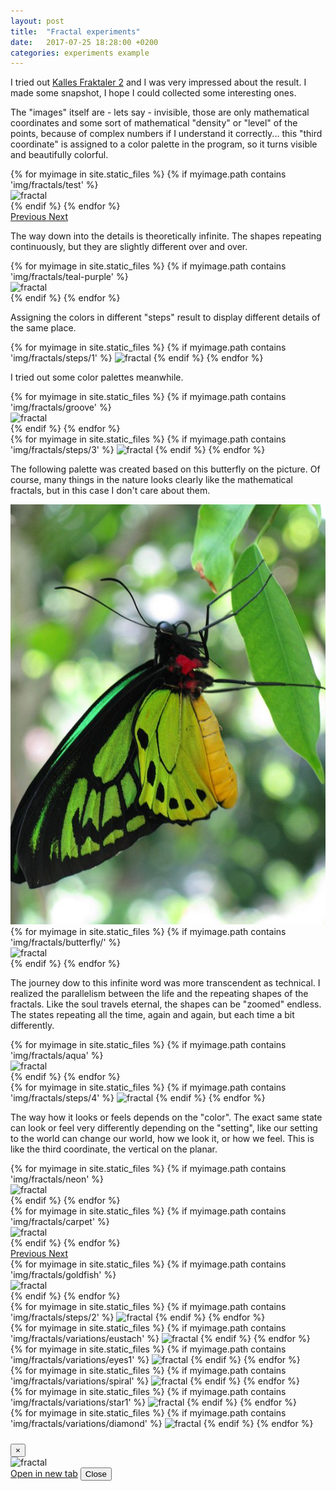 ```yaml
---
layout: post
title:  "Fractal experiments"
date:   2017-07-25 18:28:00 +0200
categories: experiments example
---
```



I tried out [Kalles Fraktaler 2](http://www.chillheimer.de/kallesfraktaler/) and I was very impressed about the result. I made some snapshot, I hope I could collected some interesting ones.

The "images" itself are - lets say - invisible, those are only mathematical coordinates and some sort of mathematical "density" or "level" of the points, because of complex numbers if I understand it correctly... this "third coordinate" is assigned to a color palette in the program, so it turns visible and beautifully colorful.


<div class="d-flex justify-content-center mb-5">
  <div id="carouselFractals" class="carousel slide" data-ride="carousel" style="max-width:1000px">
    <div class="carousel-inner" role="listbox">
      {% for myimage in site.static_files %}
        {% if myimage.path contains 'img/fractals/test' %}
          <div class="carousel-item {% if myimage.path contains '286' %}active{% endif %}">
            <img class="d-block img-fluid" src="{{ site.baseurl }}{{ myimage.path }}" alt="fractal">
          </div>
        {% endif %}
      {% endfor %}
    </div>
    <a class="carousel-control-prev" href="#carouselFractals" role="button" data-slide="prev">
      <span class="carousel-control-prev-icon" aria-hidden="true"></span>
      <span class="sr-only">Previous</span>
    </a>
    <a class="carousel-control-next" href="#carouselFractals" role="button" data-slide="next">
      <span class="carousel-control-next-icon" aria-hidden="true"></span>
      <span class="sr-only">Next</span>
    </a>
  </div>
</div>

<!--more-->

The way down into the details is theoretically infinite.
The shapes repeating continuously, but they are slightly different over and over.

<div class="row gallery mb-5">
  {% for myimage in site.static_files %}
    {% if myimage.path contains 'img/fractals/teal-purple' %}
      <div class="col-sm-6 col-md-4 col-lg-3 gallery__item"
        data-toggle="modal"
        data-target="#galleryModal"
        data-name="Fractal in 'Teal-purple' color theme"
        data-image="{{ site.baseurl }}{{ myimage.path }}">
        <img class="gallery__image" src="{{ site.baseurl }}{{ myimage.path }}" alt="fractal" />
      </div>
    {% endif %}
  {% endfor %}
</div>

Assigning the colors in different "steps" result to display different details of the same place.

<div class="d-flex justify-content-center mb-5">
  <div class="crf">
    {% for myimage in site.static_files %}
      {% if myimage.path contains 'img/fractals/steps/1' %}
        <img class="crf__image" src="{{ site.baseurl }}{{ myimage.path }}" alt="fractal" />
      {% endif %}
    {% endfor %}
  </div>
</div>

I tried out some color palettes meanwhile.

<div class="row gallery mb-5">
  {% for myimage in site.static_files %}
    {% if myimage.path contains 'img/fractals/groove' %}
      <div class="col-sm-6 col-md-4 col-lg-3 gallery__item"
        data-toggle="modal"
        data-target="#galleryModal"
        data-name="Fractal in 'Groove' color theme"
        data-image="{{ site.baseurl }}{{ myimage.path }}">
        <img class="gallery__image" src="{{ site.baseurl }}{{ myimage.path }}" alt="fractal" />
      </div>
    {% endif %}
  {% endfor %}
</div>

<div class="d-flex justify-content-center mb-5">
  <div class="crf">
    {% for myimage in site.static_files %}
      {% if myimage.path contains 'img/fractals/steps/3' %}
        <img class="crf__image" src="{{ site.baseurl }}{{ myimage.path }}" alt="fractal" />
      {% endif %}
    {% endfor %}
  </div>
</div>

The following palette was created based on this butterfly on the picture. Of course, many things in the nature looks clearly like the mathematical fractals, but in this case I don't care about them.

<div class="row gallery mb-5">
  <div class="col-md-4 col-lg-3 gallery__item">
    <img class="gallery__image" src="/assets/img/fractals/butterfly.jpg" alt="fractal" />
  </div>
  <div class="col-md-8 col-lg-9">
    <div class="row gallery">
      {% for myimage in site.static_files %}
        {% if myimage.path contains 'img/fractals/butterfly/' %}
          <div class="col-sm-6 col-md-4 col-lg-3 gallery__item"
            data-toggle="modal"
            data-target="#galleryModal"
            data-name="Fractal in 'Butterfly' color theme"
            data-image="{{ site.baseurl }}{{ myimage.path }}">
            <img class="gallery__image" src="{{ site.baseurl }}{{ myimage.path }}" alt="fractal" />
          </div>
        {% endif %}
      {% endfor %}
    </div>
  </div>
</div>

The journey dow to this infinite word was more transcendent as technical. I realized the parallelism between the life and the repeating shapes of the fractals. Like the soul travels eternal, the shapes can be "zoomed" endless. The states repeating all the time, again and again, but each time a bit differently.

<div class="row gallery mb-5">
  {% for myimage in site.static_files %}
    {% if myimage.path contains 'img/fractals/aqua' %}
      <div class="col-sm-6 col-md-4 col-lg-3 gallery__item"
        data-toggle="modal"
        data-target="#galleryModal"
        data-name="Fractal in 'Aqua' color theme"
        data-image="{{ site.baseurl }}{{ myimage.path }}">
        <img class="gallery__image" src="{{ site.baseurl }}{{ myimage.path }}" alt="fractal" />
      </div>
    {% endif %}
  {% endfor %}
</div>


<div class="d-flex justify-content-center mb-5">
  <div class="crf">
    {% for myimage in site.static_files %}
      {% if myimage.path contains 'img/fractals/steps/4' %}
        <img class="crf__image" src="{{ site.baseurl }}{{ myimage.path }}" alt="fractal" />
      {% endif %}
    {% endfor %}
  </div>
</div>

The way how it looks or feels depends on the "color". The exact same state can look or feel very differently depending on the "setting", like our setting to the world can change our world, how we look it, or how we feel. This is like the third coordinate, the vertical on the planar.

<div class="row gallery mb-5">
  {% for myimage in site.static_files %}
    {% if myimage.path contains 'img/fractals/neon' %}
      <div class="col-sm-6 col-md-4 col-lg-3 gallery__item"
        data-toggle="modal"
        data-target="#galleryModal"
        data-name="Fractal in 'Neon' color theme"
        data-image="{{ site.baseurl }}{{ myimage.path }}">
        <img class="gallery__image" src="{{ site.baseurl }}{{ myimage.path }}" alt="fractal" />
      </div>
    {% endif %}
  {% endfor %}
</div>


<div class="d-flex justify-content-center mb-5">
  <div id="carouselFractalsCarpet" class="carousel slide" data-ride="carousel" style="max-width:1000px">
    <div class="carousel-inner" role="listbox">
      {% for myimage in site.static_files %}
        {% if myimage.path contains 'img/fractals/carpet' %}
          <div class="carousel-item {% if myimage.path contains '251' %}active{% endif %}">
            <img class="d-block img-fluid" src="{{ site.baseurl }}{{ myimage.path }}" alt="fractal">
          </div>
        {% endif %}
      {% endfor %}
    </div>
    <a class="carousel-control-prev" href="#carouselFractalsCarpet" role="button" data-slide="prev">
      <span class="carousel-control-prev-icon" aria-hidden="true"></span>
      <span class="sr-only">Previous</span>
    </a>
    <a class="carousel-control-next" href="#carouselFractalsCarpet" role="button" data-slide="next">
      <span class="carousel-control-next-icon" aria-hidden="true"></span>
      <span class="sr-only">Next</span>
    </a>
  </div>
</div>


<div class="row gallery mb-5">
  {% for myimage in site.static_files %}
    {% if myimage.path contains 'img/fractals/goldfish' %}
      <div class="col-sm-6 col-md-4 col-lg-3 gallery__item"
        data-toggle="modal"
        data-target="#galleryModal"
        data-name="Fractal in 'Goldfish' color theme"
        data-image="{{ site.baseurl }}{{ myimage.path }}">
        <img class="gallery__image" src="{{ site.baseurl }}{{ myimage.path }}" alt="fractal" />
      </div>
    {% endif %}
  {% endfor %}
</div>

<div class="d-flex justify-content-center mb-5">
  <div class="crf">
    {% for myimage in site.static_files %}
      {% if myimage.path contains 'img/fractals/steps/2' %}
        <img class="crf__image" src="{{ site.baseurl }}{{ myimage.path }}" alt="fractal" />
      {% endif %}
    {% endfor %}
  </div>
</div>

<div class="d-flex justify-content-center mb-5">
  <div class="crf">
    {% for myimage in site.static_files %}
      {% if myimage.path contains 'img/fractals/variations/eustach' %}
        <img class="crf__image" src="{{ site.baseurl }}{{ myimage.path }}" alt="fractal" />
      {% endif %}
    {% endfor %}
  </div>
</div>

<div class="d-flex justify-content-center mb-5">
  <div class="crf">
    {% for myimage in site.static_files %}
      {% if myimage.path contains 'img/fractals/variations/eyes1' %}
        <img class="crf__image" src="{{ site.baseurl }}{{ myimage.path }}" alt="fractal" />
      {% endif %}
    {% endfor %}
  </div>
</div>

<div class="d-flex justify-content-center mb-5">
  <div class="crf">
    {% for myimage in site.static_files %}
      {% if myimage.path contains 'img/fractals/variations/spiral' %}
        <img class="crf__image" src="{{ site.baseurl }}{{ myimage.path }}" alt="fractal" />
      {% endif %}
    {% endfor %}
  </div>
</div>

<div class="d-flex justify-content-center mb-5">
  <div class="crf">
    {% for myimage in site.static_files %}
      {% if myimage.path contains 'img/fractals/variations/star1' %}
        <img class="crf__image" src="{{ site.baseurl }}{{ myimage.path }}" alt="fractal" />
      {% endif %}
    {% endfor %}
  </div>
</div>

<div class="d-flex justify-content-center mb-5">
  <div class="crf">
    {% for myimage in site.static_files %}
      {% if myimage.path contains 'img/fractals/variations/diamond' %}
        <img class="crf__image" src="{{ site.baseurl }}{{ myimage.path }}" alt="fractal" />
      {% endif %}
    {% endfor %}
  </div>
</div>

<div class="modal fade" id="galleryModal" tabindex="-1" role="dialog" aria-labelledby="galleryModalLabel" aria-hidden="true">
  <div class="modal-dialog" role="document">
    <div class="modal-content">
      <div class="modal-header">
        <h5 class="modal-title" id="galleryModalLabel"></h5>
        <button type="button" class="close" data-dismiss="modal" aria-label="Close">
          <span aria-hidden="true">&times;</span>
        </button>
      </div>
      <div class="modal-body">
        <img class="modal-image" modal-image src="" alt="fractal" />
      </div>
      <div class="modal-footer">
        <a class="modal-link btn btn-primary" href="" target="_blank">
        Open in new tab</a>
        <button type="button" class="btn btn-secondary" data-dismiss="modal">Close</button>
      </div>
    </div>
  </div>
</div>

